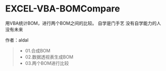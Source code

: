 # EXCEL-VBA-BOMCompare
用VBA统计BOM，进行两个BOM之间的比较。
自学是门手艺
没有自学能力的人没有未来

作者：aldal

> - 01.合成BOM
> - 02.数据透视表生成BOM
> - 03.两个BOM进行比较
